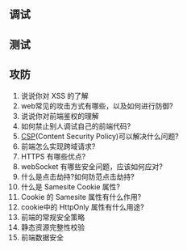 ## 调试

## 测试

## 攻防

1. 说说你对 XSS 的了解
2. web常见的攻击方式有哪些，以及如何进行防御?
3. 说说你对前端鉴权的理解
4. 如何禁止别人调试自己的前端代码?
5. [CSP](https://zhida.zhihu.com/search?content_id=253931733&content_type=Article&match_order=1&q=CSP&zhida_source=entity)(Content Security Policy)可以解决什么问题?
6. 前端怎么实现跨域请求?
7. HTTPS 有哪些优点?
8. webSocket 有哪些安全问题，应该如何应对?
9. 什么是点击劫持?如何防范点击劫持?
10. 什么是 Samesite Cookie 属性?
11. Cookie 的 Samesite 属性有什么作用?
12. cookie中的 HttpOnly 属性有什么用途?
13. 前端的常规安全策略
14. 静态资源完整性校验
15. 前端数据安全
